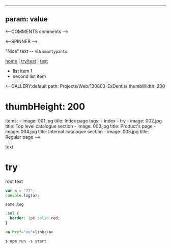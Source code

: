 
---
param: value
---

<--COMMENTS comments -->

<--SPINNER -->

"Nice" text -- via `smartypants`.

<a href="#/">home</a>
|
<a href="#/try/test">try/test</a>
|
<a href="#/test">test</a>

- list item 1
- second list item

<--GALLERY:default
  path: Projects/Web/130803-ExDentis/
  thumbWidth: 200
  # thumbHeight: 200
  items:
    -
      image: 001.jpg
      title: Index page
      tags:
        - index
        - try
    -
      image: 002.jpg
      title: Top level catalogue section
    -
      image: 003.jpg
      title: Product's page
    -
      image: 004.jpg
      title: Internal catalogue section
    -
      image: 005.jpg
      title: Regular page
-->

text

# try

root text

```javascript
var a = '77';
console.log(a);
```

```log
some log
```

```css
.sel {
  border: 1px solid red;
}
```

```html
<a href="xx">link</a>
```

```shell
$ npm run -s start
```
